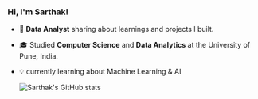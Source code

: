 ### Hi, I'm Sarthak!

- 🔎 **Data Analyst** sharing about learnings and projects I built.
- 🎓 Studied **Computer Science** and **Data Analytics** at the University of Pune, India.
- 💡 currently learning about Machine Learning & AI
  
  ![Sarthak's GitHub stats](https://github-readme-stats.vercel.app/api?username=Sarthak18-DA&hide=contribs,prs)
